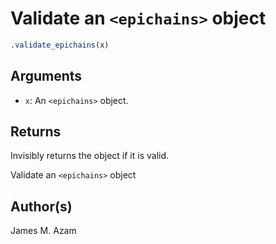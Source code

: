 # Validate an `<epichains>` object

```r
.validate_epichains(x)
```

## Arguments

- `x`: An `<epichains>` object.

## Returns

Invisibly returns the object if it is valid.

Validate an `<epichains>` object

## Author(s)

James M. Azam
